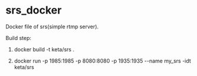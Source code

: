 # srs_docker
Docker file of srs(simple rtmp server).

Build step:

1. docker build -t keta/srs .

2. docker run -p 1985:1985 -p 8080:8080 -p 1935:1935 --name my_srs -idt keta/srs

